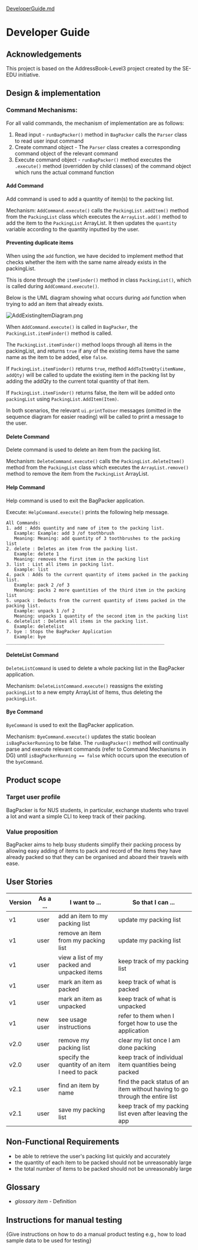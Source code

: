 [DeveloperGuide.md](DeveloperGuide.md)
# Developer Guide

## Acknowledgements

This project is based on the AddressBook-Level3 project created by the SE-EDU initiative.

## Design & implementation

### Command Mechanisms:
For all valid commands, the mechanism of implementation are as follows:
1. Read input - ```runBagPacker()``` method in ```BagPacker``` calls the ```Parser``` class to read user input command
2. Create command object - The ```Parser``` class creates a corresponding command object of the relevant command
3. Execute command object - ```runBagPacker()``` method executes the ```.execute()``` method (overridden by child classes) of the command object 
   which runs the actual command function

#### Add Command

Add command is used to add a quantity of item(s) to the packing list.

Mechanism: ```AddCommand.execute()``` calls the ```PackingList.addItem()``` method from the ```PackingList``` class which executes the ```ArrayList.add()``` method to add the item to the ```PackingList``` ArrayList. 
It then updates the ```quantity``` variable according to the quantity inputted by the user.


#### Preventing duplicate items

When using the `add` function, we have decided to implement method that checks whether the item with the same name already exists in the packingList.

This is done through the `itemFinder()` method in class `PackingList()`, which is called during `AddCommand.execute()`.

Below is the UML diagram showing what occurs during `add` function when trying to add an item that already exists.

![AddExistingItemDiagram.png](C:\Users\sunil\desktop\NUS\CS2113\Team_Project\docs\umlDiagrams\AddExistingItemDiagram.png)

When `AddCommand.execute()` is called in `BagPacker`, the `PackingList.itemFinder()` method is called.

The `PackingList.itemFinder()` method loops through all items in the packingList, and returns `true` if any of the existing items have the same name as the item to be added, else `false`.

If `PackingList.itemFinder()` returns `true`, method `AddToItemQty(itemName, addQty)` will be called to update the existing item in the packing list by adding the addQty to the current total quantity of that item. 

If `PackingList.itemFinder()` returns false, the item will be added onto `packingList` using `PackingList.AddItem(Item)`.

In both scenarios, the relevant `ui.printToUser` messages (omitted in the sequence diagram for easier reading) will be called to print a message to the user.


#### Delete Command

Delete command is used to delete an item from the packing list.

Mechanism: ```DeleteCommand.execute()``` calls the ```PackingList.deleteItem()``` method from the ```PackingList``` class which executes the ```ArrayList.remove()``` method to remove the item from the ```PackingList``` ArrayList.

#### Help Command
Help command is used to exit the BagPacker application.

Execute: ```HelpCommand.execute()``` prints the following help message.

```
All Commands:
1. add : Adds quantity and name of item to the packing list.
   Example: Example: add 3 /of toothbrush
   Meaning: Meaning: add quantity of 3 toothbrushes to the packing list
2. delete : Deletes an item from the packing list.
   Example: delete 1
   Meaning: removes the first item in the packing list
3. list : List all items in packing list.
   Example: list
4. pack : Adds to the current quantity of items packed in the packing list.
   Example: pack 2 /of 3
   Meaning: packs 2 more quantities of the third item in the packing list
5. unpack : Deducts from the current quantity of items packed in the packing list.
   Example: unpack 1 /of 2
   Meaning: unpacks 1 quantity of the second item in the packing list
6. deletelist : Deletes all items in the packing list.
   Example: deletelist
7. bye : Stops the BagPacker Application
   Example: bye
____________________________________________________________

```

#### DeleteList Command
```DeleteListCommand``` is used to delete a whole packing list in the BagPacker application.

Mechanism: ```DeleteListCommand.execute()``` reassigns the existing ```packingList``` to a new empty ArrayList of Items, thus deleting the ```packingList```.


#### Bye Command
```ByeCommand``` is used to exit the BagPacker application.

Mechanism: ```ByeCommand.execute()``` updates the static boolean ```isBagPackerRunning``` to be false. 
The ```runBagPacker()``` method will continually parse and execute relevant commands (refer to Command Mechanisms in DG) until
```isBagPackerRunning == false``` which occurs upon the execution of the ```byeCommand```.

## Product scope

### Target user profile

BagPacker is for NUS students, in particular, exchange students who travel a lot and want a simple CLI to keep track of their packing.

### Value proposition

BagPacker aims to help busy students simplify their packing process by allowing easy adding of items to pack and record of the items they have already packed so that they can be organised and aboard their travels with ease.


## User Stories

| Version | As a ... | I want to ...                                  | So that I can ...                                                            |
|---------|----------|------------------------------------------------|------------------------------------------------------------------------------|
| v1      | user     | add an item to my packing list                 | update my packing list                                                       |
| v1      | user     | remove an item from my packing list            | update my packing list                                                       |
| v1      | user     | view a list of my packed and unpacked items    | keep track of my packing list                                                |
| v1      | user     | mark an item as packed                         | keep track of what is packed                                                 |
| v1      | user     | mark an item as unpacked                       | keep track of what is unpacked                                               |
| v1      | new user | see usage instructions                         | refer to them when I forget how to use the application                       |
| v2.0    | user     | remove my packing list                         | clear my list once I am done packing                                         |
| v2.0    | user     | specify the quantity of an item I need to pack | keep track of individual item quantities being packed                        |
| v2.1    | user     | find an item by name                           | find the pack status of an item without having to go through the entire list |
| v2.1    | user     | save my packing list                           | keep track of my packing list even after leaving the app                     |

## Non-Functional Requirements

- be able to retrieve the user's packing list quickly and accurately
- the quantity of each item to be packed should not be unreasonably large
- the total number of items to be packed should not be unreasonably large

## Glossary

* *glossary item* - Definition

## Instructions for manual testing

{Give instructions on how to do a manual product testing e.g., how to load sample data to be used for testing}
